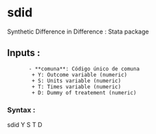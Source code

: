 # sdid
Synthetic Difference in Difference :  Stata package

## Inputs :
           - **comuna**: Código único de comuna
            + Y: Outcome variable (numeric)
            + S: Units variable (numeric)
            + T: Times variable (numeric)
            + D: Dummy of treatement (numeric)

### Syntax : 
sdid Y S T D
